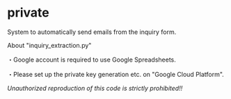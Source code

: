 # private
System to automatically send emails from the inquiry form.


About "inquiry_extraction.py"

・Google account is required to use Google Spreadsheets.

・Please set up the private key generation etc. on "Google Cloud Platform".

*Unauthorized reproduction of this code is strictly prohibited!!*
